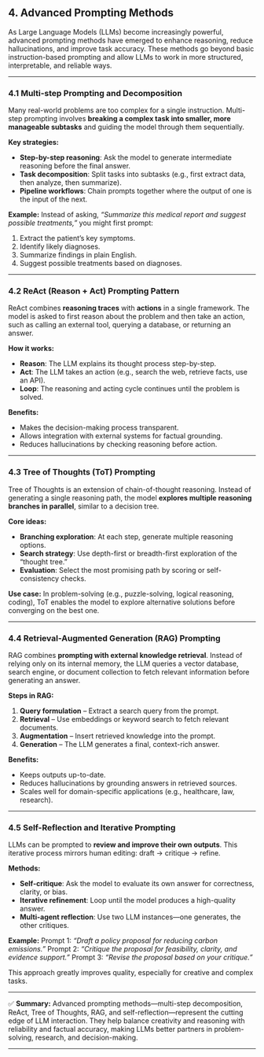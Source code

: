## 4. **Advanced Prompting Methods**

As Large Language Models (LLMs) become increasingly powerful, advanced prompting methods have emerged to enhance reasoning, reduce hallucinations, and improve task accuracy. These methods go beyond basic instruction-based prompting and allow LLMs to work in more structured, interpretable, and reliable ways.

---

### 4.1 Multi-step Prompting and Decomposition

Many real-world problems are too complex for a single instruction. Multi-step prompting involves **breaking a complex task into smaller, more manageable subtasks** and guiding the model through them sequentially.

**Key strategies:**

* **Step-by-step reasoning**: Ask the model to generate intermediate reasoning before the final answer.
* **Task decomposition**: Split tasks into subtasks (e.g., first extract data, then analyze, then summarize).
* **Pipeline workflows**: Chain prompts together where the output of one is the input of the next.

**Example:**
Instead of asking, *“Summarize this medical report and suggest possible treatments,”* you might first prompt:

1. Extract the patient’s key symptoms.
2. Identify likely diagnoses.
3. Summarize findings in plain English.
4. Suggest possible treatments based on diagnoses.

---

### 4.2 ReAct (Reason + Act) Prompting Pattern

ReAct combines **reasoning traces** with **actions** in a single framework. The model is asked to first reason about the problem and then take an action, such as calling an external tool, querying a database, or returning an answer.

**How it works:**

* **Reason**: The LLM explains its thought process step-by-step.
* **Act**: The LLM takes an action (e.g., search the web, retrieve facts, use an API).
* **Loop**: The reasoning and acting cycle continues until the problem is solved.

**Benefits:**

* Makes the decision-making process transparent.
* Allows integration with external systems for factual grounding.
* Reduces hallucinations by checking reasoning before action.

---

### 4.3 Tree of Thoughts (ToT) Prompting

Tree of Thoughts is an extension of chain-of-thought reasoning. Instead of generating a single reasoning path, the model **explores multiple reasoning branches in parallel**, similar to a decision tree.

**Core ideas:**

* **Branching exploration**: At each step, generate multiple reasoning options.
* **Search strategy**: Use depth-first or breadth-first exploration of the “thought tree.”
* **Evaluation**: Select the most promising path by scoring or self-consistency checks.

**Use case:**
In problem-solving (e.g., puzzle-solving, logical reasoning, coding), ToT enables the model to explore alternative solutions before converging on the best one.

---

### 4.4 Retrieval-Augmented Generation (RAG) Prompting

RAG combines **prompting with external knowledge retrieval**. Instead of relying only on its internal memory, the LLM queries a vector database, search engine, or document collection to fetch relevant information before generating an answer.

**Steps in RAG:**

1. **Query formulation** – Extract a search query from the prompt.
2. **Retrieval** – Use embeddings or keyword search to fetch relevant documents.
3. **Augmentation** – Insert retrieved knowledge into the prompt.
4. **Generation** – The LLM generates a final, context-rich answer.

**Benefits:**

* Keeps outputs up-to-date.
* Reduces hallucinations by grounding answers in retrieved sources.
* Scales well for domain-specific applications (e.g., healthcare, law, research).

---

### 4.5 Self-Reflection and Iterative Prompting

LLMs can be prompted to **review and improve their own outputs**. This iterative process mirrors human editing: draft → critique → refine.

**Methods:**

* **Self-critique**: Ask the model to evaluate its own answer for correctness, clarity, or bias.
* **Iterative refinement**: Loop until the model produces a high-quality answer.
* **Multi-agent reflection**: Use two LLM instances—one generates, the other critiques.

**Example:**
Prompt 1: *“Draft a policy proposal for reducing carbon emissions.”*
Prompt 2: *“Critique the proposal for feasibility, clarity, and evidence support.”*
Prompt 3: *“Revise the proposal based on your critique.”*

This approach greatly improves quality, especially for creative and complex tasks.

---

✅ **Summary:**
Advanced prompting methods—multi-step decomposition, ReAct, Tree of Thoughts, RAG, and self-reflection—represent the cutting edge of LLM interaction. They help balance creativity and reasoning with reliability and factual accuracy, making LLMs better partners in problem-solving, research, and decision-making.

---
